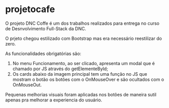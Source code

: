 # projetocafe
O projeto DNC Coffe é um dos trabalhos realizados para entrega no curso de Desnvolvimento Full-Stack da DNC.

O prjeto chegou estilizado com Bootstrap mas era necessário reestilizar do zero.

As funcionalidades obrigatórias são: 

1) No menu Funcionamento, ao ser clicado, apresenta um modal que é chamado por JS através do getElementeById;
2) Os cards abaixo da imagem principal tem uma função no JS que mostram o botão os botões com o OnMouseOver e são ocultados com o OnMouseOut.

Pequenas melhorias visuais foram aplicadas nos botões de maneira sutil apenas pra melhorar a experiencia do usuário. 
